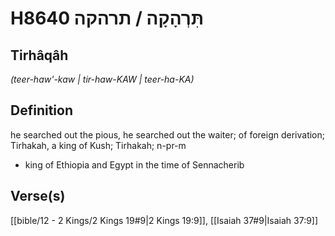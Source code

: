 # H8640 תִּרְהָקָה / תרהקה

## Tirhâqâh

_(teer-haw'-kaw | tir-haw-KAW | teer-ha-KA)_

## Definition

he searched out the pious, he searched out the waiter; of foreign derivation; Tirhakah, a king of Kush; Tirhakah; n-pr-m

- king of Ethiopia and Egypt in the time of Sennacherib

## Verse(s)

[[bible/12 - 2 Kings/2 Kings 19#9|2 Kings 19:9]], [[Isaiah 37#9|Isaiah 37:9]]
